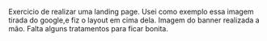 Exercicio de realizar uma landing page. Usei como exemplo essa imagem tirada do google,e fiz o layout em cima dela.
Imagem do banner realizada a mão. Falta alguns tratamentos para ficar bonita.